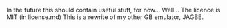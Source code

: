 In the future this should contain useful stuff, for now... Well... The licence is MIT (in license.md) This is a rewrite of my other GB emulator, JAGBE.